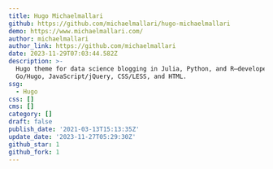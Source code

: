 ```yaml
---
title: Hugo Michaelmallari
github: https://github.com/michaelmallari/hugo-michaelmallari
demo: https://www.michaelmallari.com/
author: michaelmallari
author_link: https://github.com/michaelmallari
date: 2023-11-29T07:03:44.582Z
description: >-
  Hugo theme for data science blogging in Julia, Python, and R—developed with
  Go/Hugo, JavaScript/jQuery, CSS/LESS, and HTML.
ssg:
  - Hugo
css: []
cms: []
category: []
draft: false
publish_date: '2021-03-13T15:13:35Z'
update_date: '2023-11-27T05:29:30Z'
github_star: 1
github_fork: 1
---
```

